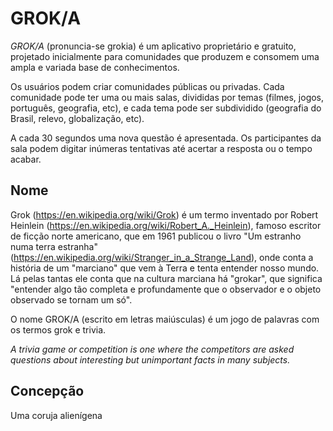 # GROK/A

*GROK/A* (pronuncia-se grokia) é um aplicativo proprietário e gratuito, projetado inicialmente para comunidades que produzem e consomem uma ampla e variada base de conhecimentos.

Os usuários podem criar comunidades públicas ou privadas. Cada comunidade pode ter uma ou mais salas, divididas por temas (filmes, jogos, português, geografia, etc), e cada tema pode ser subdividido (geografia do Brasil, relevo, globalização, etc).

A cada 30 segundos uma nova questão é apresentada. Os participantes da sala podem digitar inúmeras tentativas até acertar a resposta ou o tempo acabar.

## Nome

Grok (https://en.wikipedia.org/wiki/Grok) é um termo inventado por Robert Heinlein (https://en.wikipedia.org/wiki/Robert_A._Heinlein), famoso escritor de ficção norte americano, que em 1961 publicou o livro "Um estranho numa terra estranha" (https://en.wikipedia.org/wiki/Stranger_in_a_Strange_Land), onde conta a história de um "marciano" que vem à Terra e tenta entender nosso mundo. Lá pelas tantas ele conta que na cultura marciana há "grokar", que significa "entender algo tão completa e profundamente que o observador e o objeto observado se tornam um só".

O nome GROK/A (escrito em letras maiúsculas) é um jogo de palavras com os termos grok e trivia.

_A trivia game or competition is one where the competitors are asked questions about interesting but unimportant facts in many subjects._


## Concepção

Uma coruja alienígena

